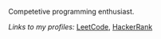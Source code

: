 Competetive programming enthusiast.


_Links to my profiles:_
[LeetCode](https://leetcode.com/defolded/), 
[HackerRank](https://www.hackerrank.com/hailrake04)
